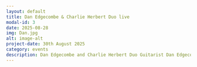 ```yaml
---
layout: default
title: Dan Edgecombe & Charlie Herbert Duo live
modal-id: 3
date: 2025-08-28
img: Dan.jpg
alt: image-alt
project-date: 30th August 2025
category: events
description: Dan Edgecombe and Charlie Herbert Duo Guitarist Dan Edgecombe and Pianist Charlie Herbert will be playing a selection of their favourite Jazz standards and songs from the American songbook. All welcome, free entry though donations to musicians is much appreciated an helps keeps our events alive. Hope to see you there
---
```


